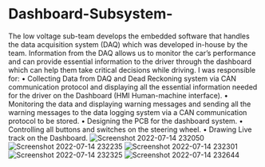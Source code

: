 # Dashboard-Subsystem-

The low voltage sub-team develops the embedded software that handles the data acquisition system (DAQ) which was developed in-house by the team. Information from the DAQ allows us to monitor the car’s performance and can provide essential information to the driver through the dashboard which can help them take critical decisions while driving. 
I was responsible for: 
•	Collecting Data from DAQ and Dead Reckoning system via CAN communication protocol and displaying all the essential information needed for the driver on the Dashboard (HMI Human-machine interface).
•	Monitoring the data and displaying warning messages and sending all the warning messages to the data logging system via a CAN communication protocol to be stored.
•	Designing the PCB for the dashboard system.
•	Controlling all buttons and switches on the steering wheel.
•	Drawing Live track on the Dashboard.
![Screenshot 2022-07-14 232050](https://user-images.githubusercontent.com/70521310/179088327-bfb5ddf5-a2a7-45d2-ac33-05086ef44a06.png)
![Screenshot 2022-07-14 232235](https://user-images.githubusercontent.com/70521310/179088675-858ddb09-b85a-43aa-93fa-ee66d6d89dd2.png)
![Screenshot 2022-07-14 232301](https://user-images.githubusercontent.com/70521310/179088697-27d29c2c-19f0-4910-be5c-f8ae64a940d2.png)
![Screenshot 2022-07-14 232325](https://user-images.githubusercontent.com/70521310/179088713-708e5785-c00d-468a-9860-5de2ae960f80.png)
![Screenshot 2022-07-14 232644](https://user-images.githubusercontent.com/70521310/179089058-f7ad6a4d-86cc-4f7d-b9f4-79c7b94d36ec.png)
